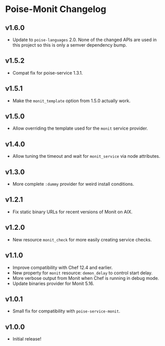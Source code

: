 # Poise-Monit Changelog

## v1.6.0

* Update to `poise-languages` 2.0. None of the changed APIs are used in this
  project so this is only a semver dependency bump.

## v1.5.2

* Compat fix for poise-service 1.3.1.

## v1.5.1

* Make the `monit_template` option from 1.5.0 actually work.

## v1.5.0

* Allow overriding the template used for the `monit` service provider.

## v1.4.0

* Allow tuning the timeout and wait for `monit_service` via node attributes.

## v1.3.0

* More complete `:dummy` provider for weird install conditions.

## v1.2.1

* Fix static binary URLs for recent versions of Monit on AIX.

## v1.2.0

* New resource `monit_check` for more easily creating service checks.

## v1.1.0

* Improve compatibility with Chef 12.4 and earlier.
* New property for `monit` resource: `demon_delay` to control start delay.
* More verbose output from Monit when Chef is running in debug mode.
* Update binaries provider for Monit 5.16.

## v1.0.1

* Small fix for compatibility with `poise-service-monit`.

## v1.0.0

* Initial release!

